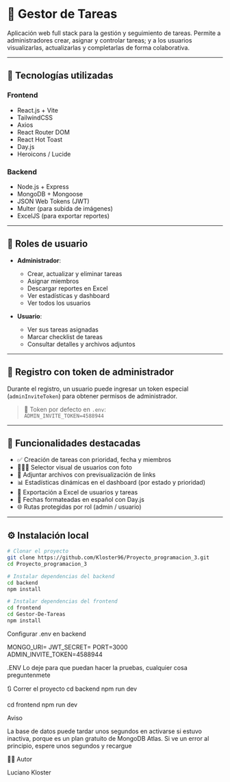# 📝 Gestor de Tareas

Aplicación web full stack para la gestión y seguimiento de tareas. Permite a administradores crear, asignar y controlar tareas; y a los usuarios visualizarlas, actualizarlas y completarlas de forma colaborativa.

---

## 🚀 Tecnologías utilizadas

### Frontend
- React.js + Vite
- TailwindCSS
- Axios
- React Router DOM
- React Hot Toast
- Day.js
- Heroicons / Lucide

### Backend
- Node.js + Express
- MongoDB + Mongoose
- JSON Web Tokens (JWT)
- Multer (para subida de imágenes)
- ExcelJS (para exportar reportes)

---

## 👤 Roles de usuario

- **Administrador**:
  - Crear, actualizar y eliminar tareas
  - Asignar miembros
  - Descargar reportes en Excel
  - Ver estadísticas y dashboard
  - Ver todos los usuarios

- **Usuario**:
  - Ver sus tareas asignadas
  - Marcar checklist de tareas
  - Consultar detalles y archivos adjuntos

---

## 🔐 Registro con token de administrador

Durante el registro, un usuario puede ingresar un token especial (`adminInviteToken`) para obtener permisos de administrador.

> 📌 Token por defecto en `.env`:  
> `ADMIN_INVITE_TOKEN=4588944`

---

## 🧪 Funcionalidades destacadas

- ✅ Creación de tareas con prioridad, fecha y miembros
- 🧑‍🤝‍🧑 Selector visual de usuarios con foto
- 📂 Adjuntar archivos con previsualización de links
- 📊 Estadísticas dinámicas en el dashboard (por estado y prioridad)
- 📁 Exportación a Excel de usuarios y tareas
- 📆 Fechas formateadas en español con Day.js
- 🌐 Rutas protegidas por rol (admin / usuario)

---

## ⚙️ Instalación local

```bash
# Clonar el proyecto
git clone https://github.com/Kloster96/Proyecto_programacion_3.git
cd Proyecto_programacion_3

# Instalar dependencias del backend
cd backend
npm install

# Instalar dependencias del frontend
cd frontend
cd Gestor-De-Tareas
npm install
```
Configurar .env en backend

MONGO_URI=<tu URI de MongoDB>
JWT_SECRET=<clave secreta>
PORT=3000
ADMIN_INVITE_TOKEN=4588944

.ENV Lo deje para que puedan hacer la pruebas, cualquier cosa preguntenmete

🔃 Correr el proyecto
cd backend
npm run dev

cd frontend
npm run dev

Aviso

La base de datos puede tardar unos segundos en activarse si estuvo inactiva,
porque es un plan gratuito de MongoDB Atlas. Si ve un error al principio, espere unos segundos y recargue


👨‍💻 Autor

Luciano Kloster
